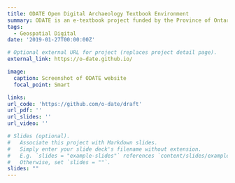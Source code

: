 ```yaml
---
title: ODATE Open Digital Archaeology Textbook Environment
summary: ODATE is an e-textbook project funded by the Province of Ontario’s eCampus Ontario Open Content Initiative. Digital archaeology encourages innovative and critical use of open access data and the development of digital tools that facilitate linkages and analysis across varied digital sources.
tags:
  - Geospatial Digital
date: '2019-01-27T00:00:00Z'

# Optional external URL for project (replaces project detail page).
external_link: https://o-date.github.io/

image:
  caption: Screenshot of ODATE website
  focal_point: Smart

links: 
url_code: 'https://github.com/o-date/draft'
url_pdf: ''
url_slides: ''
url_video: ''

# Slides (optional).
#   Associate this project with Markdown slides.
#   Simply enter your slide deck's filename without extension.
#   E.g. `slides = "example-slides"` references `content/slides/example-slides.md`.
#   Otherwise, set `slides = ""`.
slides: ""
---
```


